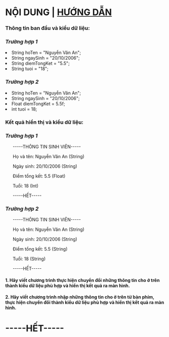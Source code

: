 <h1>NỘI DUNG | <a href="https://github.com/dangvannghia204/KTLT/blob/main/C.%20H%C6%AF%E1%BB%9ANG%20D%E1%BA%AAN/BU%E1%BB%94I%206/Buoi6.java">HƯỚNG DẪN</a></h1>
<h3>Thông tin ban đầu và kiểu dữ liệu:</h3>
<h3><i>Trường hợp 1</i></h3>
<li>String hoTen = "Nguyễn Văn An";</li>
<li>String ngaySinh = "20/10/2006";</li>
<li>String diemTongKet = "5.5";</li>
<li>String tuoi = "18";</li>
<h3><i>Trường hợp 2</i></h3>
<li>String hoTen = "Nguyễn Văn An";</li>
<li>String ngaySinh = "20/10/2006";</li>
<li>Float diemTongKet = 5.5f;</li>
<li>int tuoi = 18;</li>
<h3>Kết quả hiển thị và kiểu dữ liệu:</h3>
<h3><i>Trường hợp 1</i></h3>
<ol>-----THÔNG TIN SINH VIÊN-----</ol>
<ol>Họ và tên: Nguyễn Văn An (String)</ol>
<ol>Ngày sinh: 20/10/2006 (String)</ol>
<ol>Điểm tổng kết: 5.5 (Float)</ol>
<ol>Tuổi: 18 (Int)</ol>
<ol>-----HẾT-----</ol>
<h3><i>Trường hợp 2</i></h3>
<ol>-----THÔNG TIN SINH VIÊN-----</ol>
<ol>Họ và tên: Nguyễn Văn An (String)</ol>
<ol>Ngày sinh: 20/10/2006 (String)</ol>
<ol>Điểm tổng kết: 5.5 (String)</ol>
<ol>Tuổi: 18 (String)</ol>
<ol>-----HẾT-----</ol>
<h4>1. Hãy viết chương trình thực hiện chuyển đổi những thông tin cho ở trên thành kiểu dữ liệu phù hợp và hiển thị kết quả ra màn hình.</h4>
<h4>2. Hãy viết chương trình nhập những thông tin cho ở trên từ bàn phím, thực hiện chuyển đổi thành kiểu dữ liệu phù hợp và hiển thị kết quả ra màn hình.</h4>
<h1>-----HẾT-----</h1>
